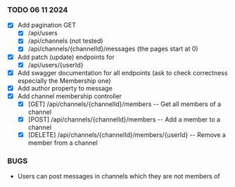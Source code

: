 ﻿### TODO 06 11 2024
- [x] Add pagination GET 
  - [x] /api/users
  - [x] /api/channels (not tested)
  - [x] /api/channels/{channelId}/messages (the pages start at 0)
- [x] Add patch (update) endpoints for
  - [x] /api/users/{userId}
- [x] Add swagger documentation for all endpoints (ask to check correctness especially the Membership one)
- [x] Add author property to message
- [x] Add channel membership controller
  - [x] [GET] /api/channels/{channelId}/members -- Get all members of a channel
  - [x] [POST] /api/channels/{channelId}/members -- Add a member to a channel
  - [x] [DELETE] /api/channels/{channelId}/members/{userId} -- Remove a member from a channel

### BUGS
- Users can post messages in channels which they are not members of